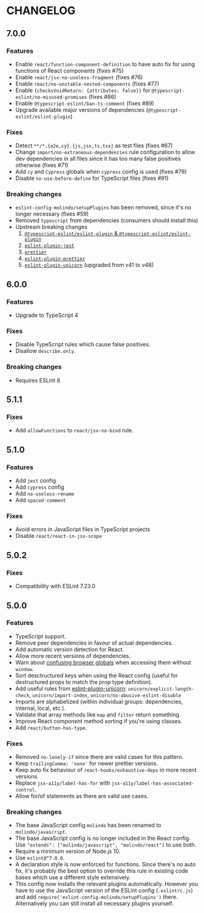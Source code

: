 # CHANGELOG

## 7.0.0

### Features

 - Enable `react/function-component-definition` to have auto fix for using functions of React components (fixes #75)
 - Enable `react/jsx-no-useless-fragment` (fixes #76)
 - Enable `react/no-unstable-nested-components` (fixes #77)
 - Enable `{checksVoidReturn: {attributes: false}}` for `@typescript-eslint/no-misused-promises` (fixes #86)
 - Enable `@typescript-eslint/ban-ts-comment` (fixes #89)
 - Upgrade available major versions of dependencies (`@typescript-eslint/eslint-plugin`)

### Fixes

 - Detect `**/*.{e2e,cy}.{js,jsx,ts,tsx}` as test files (fixes #67)
 - Change `import/no-extraneous-dependencies` rule configuration to allow dev dependencies in all files since it has too many false positives otherwise (fixes #71)
 - Add `cy` and `Cypress` globals when `cypress` config is used (fixes #79)
 - Disable `no-use-before-define` for TypeScript files (fixes #91)

### Breaking changes

 - `eslint-config-molindo/setupPlugins` has been removed, since it's no longer necessary (fixes #59)
 - Removed `typescript` from dependencies (consumers should install this)
 - Upstream breaking changes
    1. [`@typescript-eslint/eslint-plugin` & `@typescript-eslint/eslint-plugin`](https://github.com/typescript-eslint/typescript-eslint/blob/main/CHANGELOG.md#breaking-changes)
    2. [`eslint-plugin-jest`](https://github.com/jest-community/eslint-plugin-jest/blob/main/CHANGELOG.md#2700-2022-08-28)
    3. [`prettier`](https://prettier.io/blog/2023/07/05/3.0.0.html)
    4. [`eslint-plugin-prettier`](https://github.com/prettier/eslint-plugin-prettier/blob/master/CHANGELOG.md#500)
    5. [`eslint-plugin-unicorn`](https://github.com/sindresorhus/eslint-plugin-unicorn/releases) (upgraded from v41 to v48)

## 6.0.0

### Features

 - Upgrade to TypeScript 4

### Fixes

 - Disable TypeScript rules which cause false positives.
 - Disallow `describe.only`.

### Breaking changes

 - Requires ESLint 8

## 5.1.1

### Fixes

 - Add `allowFunctions` to `react/jsx-no-bind` rule.

## 5.1.0

### Features

 - Add `jest` config
 - Add `cypress` config
 - Add `no-useless-rename`
 - Add `spaced-comment`

### Fixes

 - Avoid errors in JavaScript files in TypeScript projects
 - Disable `react/react-in-jsx-scope`

## 5.0.2

### Fixes

 - Compatibility with ESLint 7.23.0

## 5.0.0

### Features

 - TypeScript support.
 - Remove peer dependencies in favour of actual dependencies.
 - Add automatic version detection for React.
 - Allow more recent versions of dependencies.
 - Warn about [confusing browser globals](https://www.npmjs.com/package/confusing-browser-globals) when accessing them without `window`.
 - Sort desctructured keys when using the React config (useful for destructured props to match the prop type definition).
 - Add useful rules from [eslint-plugin-unicorn](https://github.com/sindresorhus/eslint-plugin-unicorn): `unicorn/explicit-length-check`, `unicorn/import-index`, `unicorn/no-abusive-eslint-disable`
 - Imports are alphabetized (within individual groups: dependencies, internal, local, etc.).
 - Validate that array methods like `map` and `filter` return something.
 - Improve React component method sorting if you're using classes.
 - Add `react/button-has-type`.

### Fixes

 - Removed `no-lonely-if` since there are valid cases for this pattern.
 - Keep `trailingComma: 'none'` for newer prettier versions.
 - Keep auto fix behaviour of `react-hooks/exhaustive-deps` in more recent versions.
 - Replace `jsx-a11y/label-has-for` with `jsx-a11y/label-has-associated-control`.
 - Allow for/of statements as there are valid use cases.

### Breaking changes

 - The base JavaScript config `molindo` has been renamed to `molindo/javascript`.
 - The base JavaScript config is no longer included in the React config. Use `"extends": ["molindo/javascript", "molindo/react"]` to use both.
 - Require a minimum version of Node.js 10.
 - Use `eslint@^7.0.0`.
 - A declaration style is now enforced for functions. Since there's no auto fix, it's probably the best option to override this rule in existing code bases which use a different style extensively.
 - This config now installs the relevant plugins automatically. However you have to use the JavaScript version of the ESLint config (`.eslintrc.js`) and add `require('eslint-config-molindo/setupPlugins')` there. Alternatively you can still install all necessary plugins yourself.
